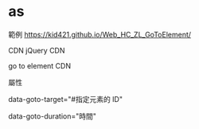 # as

範例
https://kid421.github.io/Web_HC_ZL_GoToElement/

CDN
jQuery CDN

<script src="https://ajax.googleapis.com/ajax/libs/jquery/3.4.1/jquery.min.js"></script>
go to element CDN

<script src="https://kid421.github.io/Web_HC_ZL_GoToElement/goToElement.js"></script>
屬性

data-goto-target="#指定元素的 ID"

data-goto-duration="時間"
